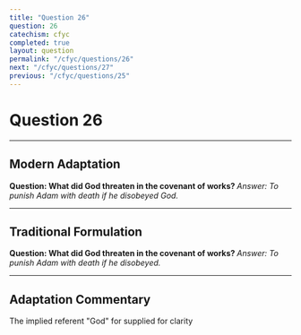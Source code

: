 ```yaml
---
title: "Question 26"
question: 26
catechism: cfyc
completed: true
layout: question
permalink: "/cfyc/questions/26"
next: "/cfyc/questions/27"
previous: "/cfyc/questions/25"
---
```

# Question 26
---
## Modern Adaptation
<strong>
    Question: What did God threaten in the covenant of works?
</strong>

<em>
    Answer: To punish Adam with death if he disobeyed God.
</em>

---
## Traditional Formulation
<strong>
    Question: What did God threaten in the covenant of works?
</strong>

<em>
    Answer: To punish Adam with death if he disobeyed.
</em>

---
## Adaptation Commentary
The implied referent "God" for supplied for clarity

